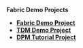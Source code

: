 <strong>Fabric Demo Projects<strong>

<ul>
<li><a href="/articles/demo_project/Fabric_Demo_Project/00_Fabric_demo_project_setup_guidelines.md">Fabric Demo Project</a></li>
<li><a href="/articles/demo_project/TDM_Demo_Project/TDM7_1_demo_project_setup_guidelines.md">TDM Demo Project</a></li>
<li><a href="/articles/demo_project/09_DPM_Tutorial/README.md">DPM Tutorial Project</a></li>

</ul>



